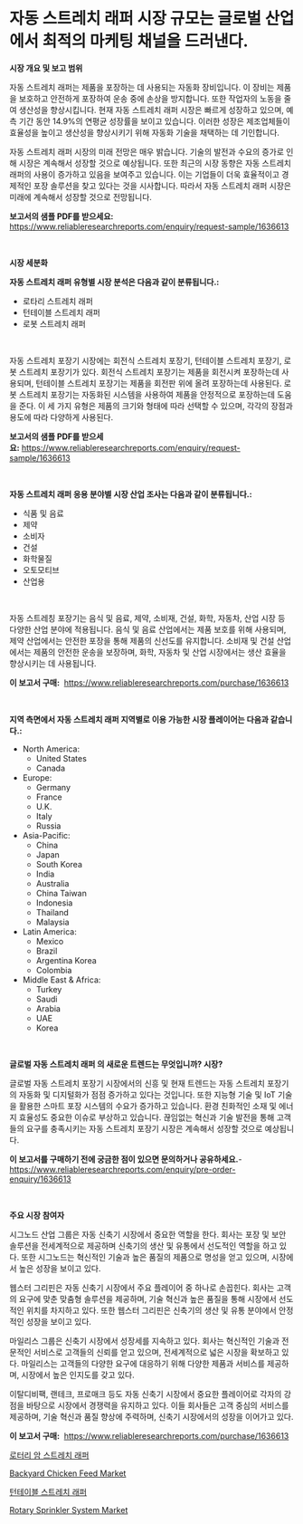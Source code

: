 <p><h1>자동 스트레치 래퍼 시장 규모는 글로벌 산업에서 최적의 마케팅 채널을 드러낸다.</h1></p><p><strong>시장 개요 및 보고 범위</strong></p>
<p><p>자동 스트레치 래퍼는 제품을 포장하는 데 사용되는 자동화 장비입니다. 이 장비는 제품을 보호하고 안전하게 포장하여 운송 중에 손상을 방지합니다. 또한 작업자의 노동을 줄여 생산성을 향상시킵니다. 현재 자동 스트레치 래퍼 시장은 빠르게 성장하고 있으며, 예측 기간 동안 14.9%의 연평균 성장률을 보이고 있습니다. 이러한 성장은 제조업체들이 효율성을 높이고 생산성을 향상시키기 위해 자동화 기술을 채택하는 데 기인합니다.</p><p>자동 스트레치 래퍼 시장의 미래 전망은 매우 밝습니다. 기술의 발전과 수요의 증가로 인해 시장은 계속해서 성장할 것으로 예상됩니다. 또한 최근의 시장 동향은 자동 스트레치 래퍼의 사용이 증가하고 있음을 보여주고 있습니다. 이는 기업들이 더욱 효율적이고 경제적인 포장 솔루션을 찾고 있다는 것을 시사합니다. 따라서 자동 스트레치 래퍼 시장은 미래에 계속해서 성장할 것으로 전망됩니다.</p></p>
<p><strong>보고서의 샘플 PDF를 받으세요:</strong> <a href="https://www.reliableresearchreports.com/enquiry/request-sample/1636613">https://www.reliableresearchreports.com/enquiry/request-sample/1636613</a></p>
<p>&nbsp;</p>
<p><strong>시장 세분화</strong></p>
<p><strong>자동 스트레치 래퍼 유형별 시장 분석은 다음과 같이 분류됩니다.:</strong></p>
<p><ul><li>로타리 스트레치 래퍼</li><li>턴테이블 스트레치 래퍼</li><li>로봇 스트레치 래퍼</li></ul></p>
<p>&nbsp;</p>
<p><p>자동 스트레치 포장기 시장에는 회전식 스트레치 포장기, 턴테이블 스트레치 포장기, 로봇 스트레치 포장기가 있다. 회전식 스트레치 포장기는 제품을 회전시켜 포장하는데 사용되며, 턴테이블 스트레치 포장기는 제품을 회전판 위에 올려 포장하는데 사용된다. 로봇 스트레치 포장기는 자동화된 시스템을 사용하여 제품을 안정적으로 포장하는데 도움을 준다. 이 세 가지 유형은 제품의 크기와 형태에 따라 선택할 수 있으며, 각각의 장점과 용도에 따라 다양하게 사용된다.</p></p>
<p><strong>보고서의 샘플 PDF를 받으세요:</strong>&nbsp;<a href="https://www.reliableresearchreports.com/enquiry/request-sample/1636613">https://www.reliableresearchreports.com/enquiry/request-sample/1636613</a></p>
<p>&nbsp;</p>
<p><strong> 자동 스트레치 래퍼 응용 분야별 시장 산업 조사는 다음과 같이 분류됩니다.:</strong></p>
<p><ul><li>식품 및 음료</li><li>제약</li><li>소비자</li><li>건설</li><li>화학물질</li><li>오토모티브</li><li>산업용</li></ul></p>
<p>&nbsp;</p>
<p><p>자동 스트레칭 포장기는 음식 및 음료, 제약, 소비재, 건설, 화학, 자동차, 산업 시장 등 다양한 산업 분야에 적용됩니다. 음식 및 음료 산업에서는 제품 보호를 위해 사용되며, 제약 산업에서는 안전한 포장을 통해 제품의 신선도를 유지합니다. 소비재 및 건설 산업에서는 제품의 안전한 운송을 보장하며, 화학, 자동차 및 산업 시장에서는 생산 효율을 향상시키는 데 사용됩니다.</p></p>
<p><strong>이 보고서 구매:</strong>&nbsp; <a href="https://www.reliableresearchreports.com/purchase/1636613">https://www.reliableresearchreports.com/purchase/1636613</a></p>
<p>&nbsp;</p>
<p><strong>지역 측면에서 자동 스트레치 래퍼 지역별로 이용 가능한 시장 플레이어는 다음과 같습니다.:</strong></p>
<p><ul>
    <li>
        North America:
        <ul>
            <li>United States</li>
            <li>Canada</li>
        </ul>
    </li>
    <li>
        Europe:
        <ul>
            <li>Germany</li>
            <li>France</li>
            <li>U.K.</li>
            <li>Italy</li>
            <li>Russia</li>
        </ul>
    </li>
    <li>
        Asia-Pacific:
        <ul>
            <li>China</li>
            <li>Japan</li>
            <li>South Korea</li>
            <li>India</li>
            <li>Australia</li>
            <li>China Taiwan</li>
            <li>Indonesia</li>
            <li>Thailand</li>
            <li>Malaysia</li>
        </ul>
    </li>
    <li>
        Latin America:
        <ul>
            <li>Mexico</li>
            <li>Brazil</li>
            <li>Argentina Korea</li>
            <li>Colombia</li>
        </ul>
    </li>
    <li>
        Middle East & Africa:
        <ul>
            <li>Turkey</li>
            <li>Saudi</li>
            <li>Arabia</li>
            <li>UAE</li>
            <li>Korea</li>
        </ul>
    </li>
    </ul></p>
<p>&nbsp;</p>
<p><strong>글로벌 자동 스트레치 래퍼 의 새로운 트렌드는 무엇입니까? 시장?</strong></p>
<p><p>글로벌 자동 스트레치 포장기 시장에서의 신흥 및 현재 트렌드는 자동 스트레치 포장기의 자동화 및 디지털화가 점점 증가하고 있다는 것입니다. 또한 지능형 기술 및 IoT 기술을 활용한 스마트 포장 시스템의 수요가 증가하고 있습니다. 환경 친화적인 소재 및 에너지 효율성도 중요한 이슈로 부상하고 있습니다. 끊임없는 혁신과 기술 발전을 통해 고객들의 요구를 충족시키는 자동 스트레치 포장기 시장은 계속해서 성장할 것으로 예상됩니다.</p></p>
<p><strong>이 보고서를 구매하기 전에 궁금한 점이 있으면 문의하거나 공유하세요.</strong>- <a href="https://www.reliableresearchreports.com/enquiry/pre-order-enquiry/1636613">https://www.reliableresearchreports.com/enquiry/pre-order-enquiry/1636613</a></p>
<p>&nbsp;</p>
<p><strong>주요 시장 참여자</strong></p>
<p><p>시그노드 산업 그룹은 자동 신축기 시장에서 중요한 역할을 한다. 회사는 포장 및 보안 솔루션을 전세계적으로 제공하며 신축기의 생산 및 유통에서 선도적인 역할을 하고 있다. 또한 시그노드는 혁신적인 기술과 높은 품질의 제품으로 명성을 얻고 있으며, 시장에서 높은 성장을 보이고 있다. </p><p>웹스터 그리핀은 자동 신축기 시장에서 주요 플레이어 중 하나로 손꼽힌다. 회사는 고객의 요구에 맞춘 맞춤형 솔루션을 제공하며, 기술 혁신과 높은 품질을 통해 시장에서 선도적인 위치를 차지하고 있다. 또한 웹스터 그리핀은 신축기의 생산 및 유통 분야에서 안정적인 성장을 보이고 있다.</p><p>마일리스 그룹은 신축기 시장에서 성장세를 지속하고 있다. 회사는 혁신적인 기술과 전문적인 서비스로 고객들의 신뢰를 얻고 있으며, 전세계적으로 넓은 시장을 확보하고 있다. 마일리스는 고객들의 다양한 요구에 대응하기 위해 다양한 제품과 서비스를 제공하며, 시장에서 높은 인지도를 갖고 있다.</p><p>이탈디비팩, 랜테크, 프로매크 등도 자동 신축기 시장에서 중요한 플레이어로 각자의 강점을 바탕으로 시장에서 경쟁력을 유지하고 있다. 이들 회사들은 고객 중심의 서비스를 제공하며, 기술 혁신과 품질 향상에 주력하며, 신축기 시장에서의 성장을 이어가고 있다.</p></p>
<p><strong>이 보고서 구매:</strong>&nbsp;&nbsp;<a href="https://www.reliableresearchreports.com/purchase/1636613">https://www.reliableresearchreports.com/purchase/1636613</a></p>
<p><p><a href="https://github.com/Hubertstyenger6685/Market-Research-Report-List-1/blob/main/88465447818.md">로터리 암 스트레치 래퍼</a></p><p><a href="https://issuu.com/reportprime-2/docs/backyard-chicken-feed-market-size-2030.pptx">Backyard Chicken Feed Market</a></p><p><a href="https://github.com/hxzi07639916/Market-Research-Report-List-1/blob/main/90600127817.md">턴테이블 스트레치 래퍼</a></p><p><a href="https://issuu.com/reportprime-2/docs/rotary-sprinkler-system-market-size-2030.pptx">Rotary Sprinkler System Market</a></p></p>

